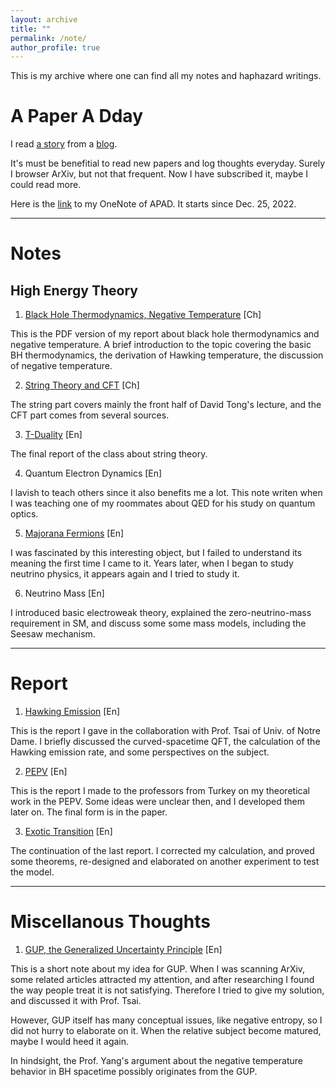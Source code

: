 ```yaml
---
layout: archive
title: ""
permalink: /note/
author_profile: true
---
```


This is my archive where one can find all my notes and haphazard writings. 

# A Paper A Dday
I read [a story](https://www.nature.com/nature-index/news-blog/this-scientist-read-research-academic-paper-every-day-what-she-learned) from a [blog](https://hongtaoh.com/en/apad/). 

It's must be benefitial to read new papers and log thoughts everyday. Surely I browser ArXiv, but not that frequent. Now I have subscribed it, maybe I could read more. 

Here is the [link](https://1drv.ms/u/s!Asze0FhXxWSmlnvuRSnhqXHslCPZ?e=tMZpUn) to my OneNote of APAD. It starts since Dec. 25, 2022. 

---

# Notes
## High Energy Theory
 
1. [Black Hole Thermodynamics, Negative Temperature](../files/BH-T.pdf) [Ch]

This is the PDF version of my report about black hole thermodynamics and negative temperature. A brief introduction to the topic covering the basic BH thermodynamics, the derivation of Hawking temperature, the discussion of negative temperature. 

2. [String Theory and CFT](../files/stringtheory.pdf) [Ch]

The string part covers mainly the front half of David Tong's lecture, and the CFT part comes from several sources. 

3. [T-Duality](../files/Tduality.pdf) [En]

The final report of the class about string theory. 

4. Quantum Electron Dynamics [En]

I lavish to teach others since it also benefits me a lot. This note writen when I was teaching one of my roommates about QED for his study on quantum optics.

5. [Majorana Fermions](../files/majorana.pdf) [En]

I was fascinated by this interesting object, but I failed to understand its meaning the first time I came to it. Years later, when I began to study neutrino physics, it appears again and I tried to study it. 

6. Neutrino Mass [En]

I introduced basic electroweak theory, explained the zero-neutrino-mass requirement in SM, and discuss some some mass models, including the Seesaw mechanism.

---

# Report
1. [Hawking Emission](../files/hawkingppt.pdf) [En]

This is the report I gave in the collaboration with Prof. Tsai of Univ. of Notre Dame. I briefly discussed the curved-spacetime QFT, the calculation of the Hawking emission rate, and some perspectives on the subject.  

2. [PEPV](../files/pepv.pdf) [En]

This is the report I made to the professors from Turkey on my theoretical work in the PEPV. Some ideas were unclear then, and I developed them later on. The final form is in the paper. 

3. [Exotic Transition](../files/exotic%20transition.pdf) [En]

The continuation of the last report. I corrected my calculation, and proved some theorems, re-designed and elaborated on another experiment to test the model. 

---

# Miscellanous Thoughts 
1. [GUP, the Generalized Uncertainty Principle](../files/GUP.pdf) [En]

This is a short note about my idea for GUP. When I was scanning ArXiv, some related articles attracted my attention, and after researching I found the way people treat it is not satisfying. Therefore I tried to give my solution, and discussed it with Prof. Tsai. 

However, GUP itself has many conceptual issues, like negative entropy, so I did not hurry to elaborate on it. When the relative subject become matured, maybe I would heed it again.  

In hindsight, the Prof. Yang's argument about the negative temperature behavior in BH spacetime possibly originates from the GUP. 
